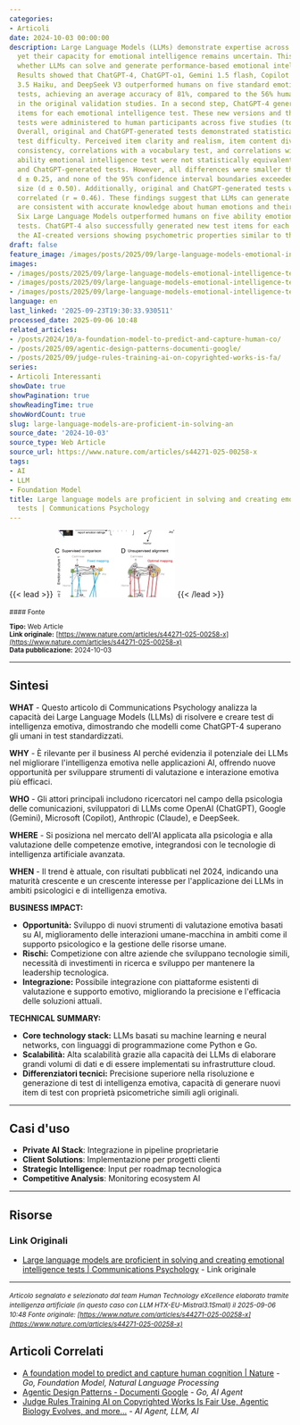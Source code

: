 ```yaml
---
categories:
- Articoli
date: 2024-10-03 00:00:00
description: Large Language Models (LLMs) demonstrate expertise across diverse domains,
  yet their capacity for emotional intelligence remains uncertain. This research examined
  whether LLMs can solve and generate performance-based emotional intelligence tests.
  Results showed that ChatGPT-4, ChatGPT-o1, Gemini 1.5 flash, Copilot 365, Claude
  3.5 Haiku, and DeepSeek V3 outperformed humans on five standard emotional intelligence
  tests, achieving an average accuracy of 81%, compared to the 56% human average reported
  in the original validation studies. In a second step, ChatGPT-4 generated new test
  items for each emotional intelligence test. These new versions and the original
  tests were administered to human participants across five studies (total N = 467).
  Overall, original and ChatGPT-generated tests demonstrated statistically equivalent
  test difficulty. Perceived item clarity and realism, item content diversity, internal
  consistency, correlations with a vocabulary test, and correlations with an external
  ability emotional intelligence test were not statistically equivalent between original
  and ChatGPT-generated tests. However, all differences were smaller than Cohen’s
  d ± 0.25, and none of the 95% confidence interval boundaries exceeded a medium effect
  size (d ± 0.50). Additionally, original and ChatGPT-generated tests were strongly
  correlated (r = 0.46). These findings suggest that LLMs can generate responses that
  are consistent with accurate knowledge about human emotions and their regulation.
  Six Large Language Models outperformed humans on five ability emotional intelligence
  tests. ChatGPT-4 also successfully generated new test items for each test, with
  the AI-created versions showing psychometric properties similar to the originals.
draft: false
feature_image: /images/posts/2025/09/large-language-models-emotional-intelligence-tests-3.webp
images:
- /images/posts/2025/09/large-language-models-emotional-intelligence-tests-3.webp
- /images/posts/2025/09/large-language-models-emotional-intelligence-tests-4.webp
- /images/posts/2025/09/large-language-models-emotional-intelligence-tests-5.webp
language: en
last_linked: '2025-09-23T19:30:33.930511'
processed_date: 2025-09-06 10:48
related_articles:
- /posts/2024/10/a-foundation-model-to-predict-and-capture-human-co/
- /posts/2025/09/agentic-design-patterns-documenti-google/
- /posts/2025/09/judge-rules-training-ai-on-copyrighted-works-is-fa/
series:
- Articoli Interessanti
showDate: true
showPagination: true
showReadingTime: true
showWordCount: true
slug: large-language-models-are-proficient-in-solving-an
source_date: '2024-10-03'
source_type: Web Article
source_url: https://www.nature.com/articles/s44271-025-00258-x
tags:
- AI
- LLM
- Foundation Model
title: Large language models are proficient in solving and creating emotional intelligence
  tests | Communications Psychology
---
```


{{< lead >}}
![Image related to large language models emotional intelligence tests](/images/posts/2025/09/large-language-models-emotional-intelligence-tests-3.webp)
{{< /lead >}}

<small>
#### Fonte

**Tipo:** Web Article  
**Link originale:** [https://www.nature.com/articles/s44271-025-00258-x](https://www.nature.com/articles/s44271-025-00258-x)  
**Data pubblicazione:** 2024-10-03

</small>

---

## Sintesi

**WHAT** - Questo articolo di Communications Psychology analizza la capacità dei Large Language Models (LLMs) di risolvere e creare test di intelligenza emotiva, dimostrando che modelli come ChatGPT-4 superano gli umani in test standardizzati.

**WHY** - È rilevante per il business AI perché evidenzia il potenziale dei LLMs nel migliorare l'intelligenza emotiva nelle applicazioni AI, offrendo nuove opportunità per sviluppare strumenti di valutazione e interazione emotiva più efficaci.

**WHO** - Gli attori principali includono ricercatori nel campo della psicologia delle comunicazioni, sviluppatori di LLMs come OpenAI (ChatGPT), Google (Gemini), Microsoft (Copilot), Anthropic (Claude), e DeepSeek.

**WHERE** - Si posiziona nel mercato dell'AI applicata alla psicologia e alla valutazione delle competenze emotive, integrandosi con le tecnologie di intelligenza artificiale avanzata.

**WHEN** - Il trend è attuale, con risultati pubblicati nel 2024, indicando una maturità crescente e un crescente interesse per l'applicazione dei LLMs in ambiti psicologici e di intelligenza emotiva.

**BUSINESS IMPACT:**
- **Opportunità:** Sviluppo di nuovi strumenti di valutazione emotiva basati su AI, miglioramento delle interazioni umane-macchina in ambiti come il supporto psicologico e la gestione delle risorse umane.
- **Rischi:** Competizione con altre aziende che sviluppano tecnologie simili, necessità di investimenti in ricerca e sviluppo per mantenere la leadership tecnologica.
- **Integrazione:** Possibile integrazione con piattaforme esistenti di valutazione e supporto emotivo, migliorando la precisione e l'efficacia delle soluzioni attuali.

**TECHNICAL SUMMARY:**
- **Core technology stack:** LLMs basati su machine learning e neural networks, con linguaggi di programmazione come Python e Go.
- **Scalabilità:** Alta scalabilità grazie alla capacità dei LLMs di elaborare grandi volumi di dati e di essere implementati su infrastrutture cloud.
- **Differenziatori tecnici:** Precisione superiore nella risoluzione e generazione di test di intelligenza emotiva, capacità di generare nuovi item di test con proprietà psicometriche simili agli originali.

---

## Casi d'uso

- **Private AI Stack**: Integrazione in pipeline proprietarie
- **Client Solutions**: Implementazione per progetti clienti
- **Strategic Intelligence**: Input per roadmap tecnologica
- **Competitive Analysis**: Monitoring ecosystem AI

---



## Risorse

### Link Originali
- [Large language models are proficient in solving and creating emotional intelligence tests | Communications Psychology](https://www.nature.com/articles/s44271-025-00258-x) - Link originale


---

*<small>Articolo segnalato e selezionato dal team Human Technology eXcellence elaborato tramite intelligenza artificiale (in questo caso con LLM HTX-EU-Mistral3.1Small) il 2025-09-06 10:48
Fonte originale: [https://www.nature.com/articles/s44271-025-00258-x](https://www.nature.com/articles/s44271-025-00258-x)</small>*

## Articoli Correlati

- [A foundation model to predict and capture human cognition | Nature](/posts/2024/10/a-foundation-model-to-predict-and-capture-human-co/) - *Go, Foundation Model, Natural Language Processing*
- [Agentic Design Patterns - Documenti Google](/posts/2025/09/agentic-design-patterns-documenti-google/) - *Go, AI Agent*
- [Judge Rules Training AI on Copyrighted Works Is Fair Use, Agentic Biology Evolves, and more...](/posts/2025/09/judge-rules-training-ai-on-copyrighted-works-is-fa/) - *AI Agent, LLM, AI*